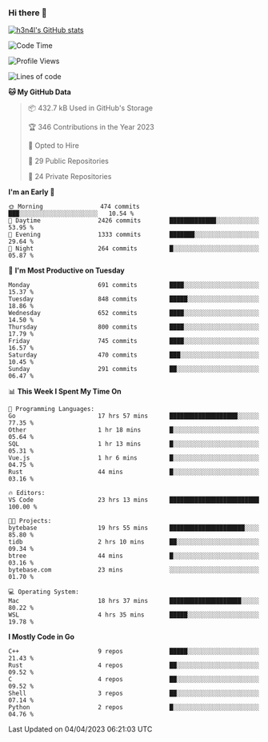 ### Hi there 👋

[![h3n4l's GitHub stats](https://github-readme-stats.vercel.app/api?username=h3n4l&count_private=true&show_icons=true&theme=radical)](https://github.com/h3n4l/github-readme-stats)

<!--START_SECTION:waka-->
![Code Time](http://img.shields.io/badge/Code%20Time-1%2C102%20hrs%206%20mins-blue)

![Profile Views](http://img.shields.io/badge/Profile%20Views-0-blue)

![Lines of code](https://img.shields.io/badge/From%20Hello%20World%20I%27ve%20Written-2.7%20million%20lines%20of%20code-blue)

**🐱 My GitHub Data** 

> 📦 432.7 kB Used in GitHub's Storage 
 > 
> 🏆 346 Contributions in the Year 2023
 > 
> 💼 Opted to Hire
 > 
> 📜 29 Public Repositories 
 > 
> 🔑 24 Private Repositories 
 > 
**I'm an Early 🐤** 

```text
🌞 Morning                474 commits         ███░░░░░░░░░░░░░░░░░░░░░░   10.54 % 
🌆 Daytime                2426 commits        █████████████░░░░░░░░░░░░   53.95 % 
🌃 Evening                1333 commits        ███████░░░░░░░░░░░░░░░░░░   29.64 % 
🌙 Night                  264 commits         █░░░░░░░░░░░░░░░░░░░░░░░░   05.87 % 
```
📅 **I'm Most Productive on Tuesday** 

```text
Monday                   691 commits         ████░░░░░░░░░░░░░░░░░░░░░   15.37 % 
Tuesday                  848 commits         █████░░░░░░░░░░░░░░░░░░░░   18.86 % 
Wednesday                652 commits         ████░░░░░░░░░░░░░░░░░░░░░   14.50 % 
Thursday                 800 commits         ████░░░░░░░░░░░░░░░░░░░░░   17.79 % 
Friday                   745 commits         ████░░░░░░░░░░░░░░░░░░░░░   16.57 % 
Saturday                 470 commits         ███░░░░░░░░░░░░░░░░░░░░░░   10.45 % 
Sunday                   291 commits         ██░░░░░░░░░░░░░░░░░░░░░░░   06.47 % 
```


📊 **This Week I Spent My Time On** 

```text
💬 Programming Languages: 
Go                       17 hrs 57 mins      ███████████████████░░░░░░   77.35 % 
Other                    1 hr 18 mins        █░░░░░░░░░░░░░░░░░░░░░░░░   05.64 % 
SQL                      1 hr 13 mins        █░░░░░░░░░░░░░░░░░░░░░░░░   05.31 % 
Vue.js                   1 hr 6 mins         █░░░░░░░░░░░░░░░░░░░░░░░░   04.75 % 
Rust                     44 mins             █░░░░░░░░░░░░░░░░░░░░░░░░   03.16 % 

🔥 Editors: 
VS Code                  23 hrs 13 mins      █████████████████████████   100.00 % 

🐱‍💻 Projects: 
bytebase                 19 hrs 55 mins      █████████████████████░░░░   85.80 % 
tidb                     2 hrs 10 mins       ██░░░░░░░░░░░░░░░░░░░░░░░   09.34 % 
btree                    44 mins             █░░░░░░░░░░░░░░░░░░░░░░░░   03.16 % 
bytebase.com             23 mins             ░░░░░░░░░░░░░░░░░░░░░░░░░   01.70 % 

💻 Operating System: 
Mac                      18 hrs 37 mins      ████████████████████░░░░░   80.22 % 
WSL                      4 hrs 35 mins       █████░░░░░░░░░░░░░░░░░░░░   19.78 % 
```

**I Mostly Code in Go** 

```text
C++                      9 repos             █████░░░░░░░░░░░░░░░░░░░░   21.43 % 
Rust                     4 repos             ██░░░░░░░░░░░░░░░░░░░░░░░   09.52 % 
C                        4 repos             ██░░░░░░░░░░░░░░░░░░░░░░░   09.52 % 
Shell                    3 repos             ██░░░░░░░░░░░░░░░░░░░░░░░   07.14 % 
Python                   2 repos             █░░░░░░░░░░░░░░░░░░░░░░░░   04.76 % 
```




 Last Updated on 04/04/2023 06:21:03 UTC
<!--END_SECTION:waka-->

